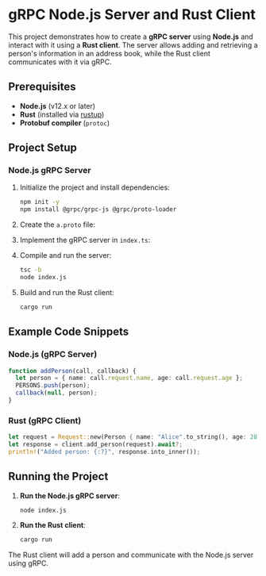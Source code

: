 # gRPC Node.js Server and Rust Client

This project demonstrates how to create a **gRPC server** using **Node.js** and interact with it using a **Rust client**. The server allows adding and retrieving a person's information in an address book, while the Rust client communicates with it via gRPC.

## Prerequisites

- **Node.js** (v12.x or later)
- **Rust** (installed via [rustup](https://rustup.rs/))
- **Protobuf compiler** (`protoc`)

## Project Setup

### Node.js gRPC Server

1. Initialize the project and install dependencies:

   ```bash
   npm init -y
   npm install @grpc/grpc-js @grpc/proto-loader
   ```

2. Create the `a.proto` file:

3. Implement the gRPC server in `index.ts`:

4. Compile and run the server:

   ```bash
   tsc -b
   node index.js
   ```

5. Build and run the Rust client:

   ```bash
   cargo run
   ```

## Example Code Snippets

### Node.js (gRPC Server)

```typescript
function addPerson(call, callback) {
  let person = { name: call.request.name, age: call.request.age };
  PERSONS.push(person);
  callback(null, person);
}
```

### Rust (gRPC Client)

```rust
let request = Request::new(Person { name: "Alice".to_string(), age: 28 });
let response = client.add_person(request).await?;
println!("Added person: {:?}", response.into_inner());
```

## Running the Project

1. **Run the Node.js gRPC server**:

   ```bash
   node index.js
   ```

2. **Run the Rust client**:
   ```bash
   cargo run
   ```

The Rust client will add a person and communicate with the Node.js server using gRPC.

